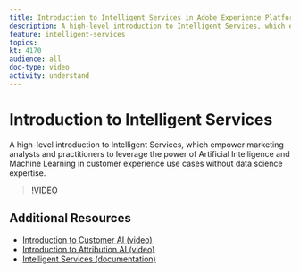 ```yaml
---
title: Introduction to Intelligent Services in Adobe Experience Platform
description: A high-level introduction to Intelligent Services, which empower marketing analysts and practitioners to leverage the power of Artificial Intelligence and Machine Learning in customer experience use cases without data science expertise.
feature: intelligent-services
topics:
kt: 4170
audience: all
doc-type: video
activity: understand
---
```


# Introduction to Intelligent Services

A high-level introduction to Intelligent Services, which empower marketing analysts and practitioners to leverage the power of Artificial Intelligence and Machine Learning in customer experience use cases without data science expertise.

>[!VIDEO](https://video.tv.adobe.com/v/32654?learn=on)

## Additional Resources

* [Introduction to Customer AI (video)](introduction-to-customer-ai.md)
* [Introduction to Attribution AI (video)](introduction-to-attribution-ai.md)
* [Intelligent Services (documentation)](https://docs.adobe.com/content/help/en/experience-platform/intelligent-services/home.html)